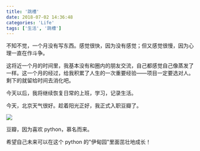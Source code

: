 ```yaml
---
title: '跳槽'
date: 2018-07-02 14:36:48
categories: 'Life'
tags: ['生活', '跳槽']
---
```


不知不觉，一个月没有写东西。感觉很快，因为没有感觉；但又感觉很慢，因为心理一直在作斗争。

这将近一个月的时间里，我基本没有和圈内的朋友交流，自己都感觉自己像蒸发了一样。这一个月的经过，给我积累了人生的一次重要经验——项目一定要选对人。剩下的就留给时间去消化吧。

今天以后，我将继续恢复日常的上班，学习，记录生活。

今天，北京天气很好。趁着阳光正好，我正式入职豆瓣了。

![](https://static.vimiix.com/uPic/2021-04-06/lbjn4q.jpg)

豆瓣，因为喜欢 python，慕名而来。

希望自己未来可以在这个 python 的"伊甸园"里面茁壮地成长！
